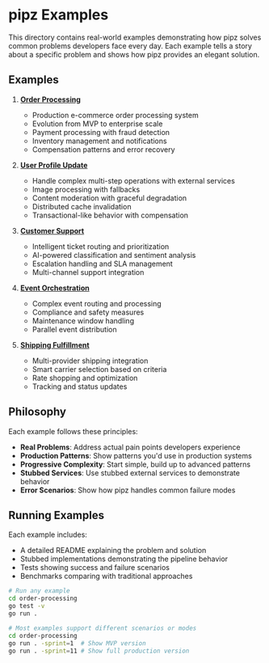 # pipz Examples

This directory contains real-world examples demonstrating how pipz solves common problems developers face every day. Each example tells a story about a specific problem and shows how pipz provides an elegant solution.

## Examples

1. **[Order Processing](./order-processing/)**
   - Production e-commerce order processing system
   - Evolution from MVP to enterprise scale
   - Payment processing with fraud detection
   - Inventory management and notifications
   - Compensation patterns and error recovery

2. **[User Profile Update](./user-profile-update/)**
   - Handle complex multi-step operations with external services
   - Image processing with fallbacks
   - Content moderation with graceful degradation
   - Distributed cache invalidation
   - Transactional-like behavior with compensation

3. **[Customer Support](./customer-support/)**
   - Intelligent ticket routing and prioritization
   - AI-powered classification and sentiment analysis
   - Escalation handling and SLA management
   - Multi-channel support integration

4. **[Event Orchestration](./event-orchestration/)**
   - Complex event routing and processing
   - Compliance and safety measures
   - Maintenance window handling
   - Parallel event distribution

5. **[Shipping Fulfillment](./shipping-fulfillment/)**
   - Multi-provider shipping integration
   - Smart carrier selection based on criteria
   - Rate shopping and optimization
   - Tracking and status updates

## Philosophy

Each example follows these principles:

- **Real Problems**: Address actual pain points developers experience
- **Production Patterns**: Show patterns you'd use in production systems
- **Progressive Complexity**: Start simple, build up to advanced patterns
- **Stubbed Services**: Use stubbed external services to demonstrate behavior
- **Error Scenarios**: Show how pipz handles common failure modes

## Running Examples

Each example includes:

- A detailed README explaining the problem and solution
- Stubbed implementations demonstrating the pipeline behavior
- Tests showing success and failure scenarios
- Benchmarks comparing with traditional approaches

```bash
# Run any example
cd order-processing
go test -v
go run .

# Most examples support different scenarios or modes
cd order-processing
go run . -sprint=1  # Show MVP version
go run . -sprint=11 # Show full production version
```
